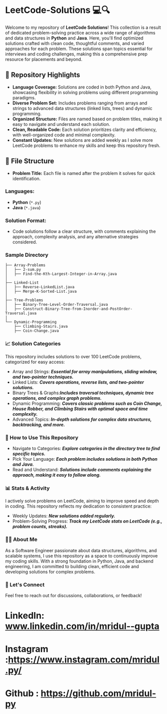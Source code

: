 # LeetCode-Solutions 💻🔍

Welcome to my repository of **LeetCode Solutions**! This collection is a result of dedicated problem-solving practice across a wide range of algorithms and data structures in **Python** and **Java**. Here, you'll find optimized solutions crafted with clean code, thoughtful comments, and varied approaches for each problem. These solutions span topics essential for interviews and coding challenges, making this a comprehensive prep resource for placements and beyond.

## 🌟 Repository Highlights

- **Language Coverage:** Solutions are coded in both Python and Java, showcasing flexibility in solving problems using different programming paradigms.
- **Diverse Problem Set:** Includes problems ranging from arrays and strings to advanced data structures (linked lists, trees) and dynamic programming.
- **Organized Structure:** Files are named based on problem titles, making it easy to navigate and understand each solution.
- **Clean, Readable Code:** Each solution prioritizes clarity and efficiency, with well-organized code and minimal complexity.
- **Constant Updates:** New solutions are added weekly as I solve more LeetCode problems to enhance my skills and keep this repository fresh.

## 📁 File Structure

- **Problem Title:** Each file is named after the problem it solves for quick identification.
  
### Languages:
- **Python** (`*.py`)
- **Java** (`*.java`)

### Solution Format:
- Code solutions follow a clear structure, with comments explaining the approach, complexity analysis, and any alternative strategies considered.

### Sample Directory
```plaintext
├── Array-Problems
│   ├── 2-sum.py
│   ├── Find-the-Kth-Largest-Integer-in-Array.java
│
├── Linked-List
│   ├── Reverse-LinkedList.java
│   ├── Merge-K-Sorted-List.java
│
├── Tree-Problems
│   ├── Binary-Tree-Level-Order-Traversal.java
│   ├── Construct-Binary-Tree-from-Inorder-and-PostOrder-Traversal.java
│
└── Dynamic-Programming
    ├── Climbing-Stairs.java
    ├── Coin-Change.java
```
### 📈 Solution Categories
This repository includes solutions to over 100 LeetCode problems, categorized for easy access:

- Array and Strings: ***Essential for array manipulations, sliding window, and two-pointer techniques.***
- Linked Lists: ***Covers operations, reverse lists, and two-pointer solutions.***
- Binary Trees & Graphs:***Includes traversal techniques, dynamic tree operations, and complex graph problems.***
- Dynamic Programming: ***Covers classic problems such as Coin Change, House Robber, and Climbing Stairs with optimal space and time complexity.***
- Advanced Topics: ***In-depth solutions for complex data structures, backtracking, and more.***
### 🚀 How to Use This Repository
- Navigate to Categories: ***Explore categories in the directory tree to find specific topics.***
- Pick Your Language: ***Each problem includes solutions in both Python and Java.***
- Read and Understand: ***Solutions include comments explaining the approach, making it easy to follow along.***

### 📊 Stats & Activity
I actively solve problems on LeetCode, aiming to improve speed and depth in coding. This repository reflects my dedication to consistent practice:

- Weekly Updates: ***New solutions added regularly.***
- Problem-Solving Progress: ***Track my LeetCode stats on LeetCode (e.g., problem counts, streaks).***
### 👨‍💻 About Me
As a Software Engineer passionate about data structures, algorithms, and scalable systems, I use this repository as a space to continuously improve my coding skills. With a strong foundation in Python, Java, and backend engineering, I am committed to building clean, efficient code and developing solutions for complex problems.

### 🤝 Let's Connect
Feel free to reach out for discussions, collaborations, or feedback!

# LinkedIn: www.linkedin.com/in/mridul--gupta
# Instagram :https://www.instagram.com/mridul.py/
# Github : https://github.com/mridul-py
